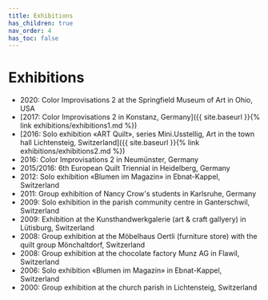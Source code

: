 ```yaml
---
title: Exhibitions
has_children: true
nav_order: 4
has_toc: false
---
```


# Exhibitions

- 2020: Color Improvisations 2 at the Springfield Museum of Art in Ohio, USA
- [2017: Color Improvisations 2 in Konstanz, Germany]({{ site.baseurl }}{% link exhibitions/exhibitions1.md %})
- [2016: Solo exhibition «ART Quilt», series Mini.Usstellig, Art in the town hall Lichtensteig, Switzerland]({{ site.baseurl }}{% link exhibitions/exhibitions2.md %})
- 2016: Color Improvisations 2 in Neumünster, Germany
- 2015/2016: 6th European Quilt Triennial in Heidelberg, Germany
- 2012: Solo exhibition «Blumen im Magazin» in Ebnat-Kappel, Switzerland
- 2011: Group exhibition of Nancy Crow's students in Karlsruhe, Germany
- 2009: Solo exhibition in the parish community centre in Ganterschwil, Switzerland
- 2009: Exhibition at the Kunsthandwerkgalerie (art & craft gallyery) in Lütisburg, Switzerland
- 2008: Group exhibition at the Möbelhaus Oertli (furniture store) with the quilt group Mönchaltdorf, Switzerland
- 2008: Group exhibition at the chocolate factory Munz AG in Flawil, Switzerland
- 2006: Solo exhibition «Blumen im Magazin» in Ebnat-Kappel, Switzerland
- 2000: Group exhibition at the church parish in Lichtensteig, Switzerland
